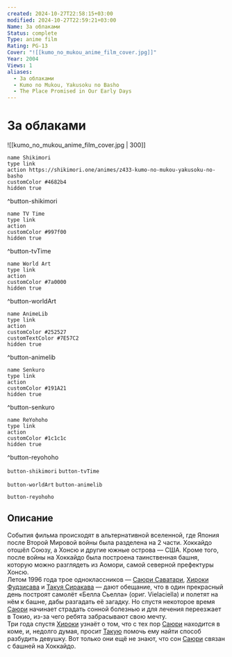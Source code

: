 ```yaml
---
created: 2024-10-27T22:58:15+03:00
modified: 2024-10-27T22:59:21+03:00
Name: За облаками
Status: complete
Type: anime film
Rating: PG-13
Cover: "![[kumo_no_mukou_anime_film_cover.jpg]]"
Year: 2004
Views: 1
aliases:
  - За облаками
  - Kumo no Mukou, Yakusoku no Basho
  - The Place Promised in Our Early Days
---
```


# За облаками

![[kumo_no_mukou_anime_film_cover.jpg | 300]]

```button
name Shikimori
type link
action https://shikimori.one/animes/z433-kumo-no-mukou-yakusoku-no-basho
customColor #4682b4
hidden true
```
^button-shikimori

```button
name TV Time
type link
action 
customColor #997f00
hidden true
```
^button-tvTime

```button
name World Art
type link
action 
customColor #7a0000
hidden true
```
^button-worldArt

```button
name AnimeLib
type link
action 
customColor #252527
customTextColor #7E57C2
hidden true
```
^button-animelib

```button
name Senkuro
type link
action 
customColor #191A21
hidden true
```
^button-senkuro

```button
name ReYohoho
type link
action 
customColor #1c1c1c
hidden true
```
^button-reyohoho



`button-shikimori` `button-tvTime`

`button-worldArt` `button-animelib`

`button-reyohoho`

## Описание

События фильма происходят в альтернативной вселенной, где Япония после Второй Мировой войны была разделена на 2 части. Хоккайдо отошёл Союзу, а Хонсю и другие южные острова — США. Кроме того, после войны на Хоккайдо была построена таинственная башня, которую можно разглядеть из Аомори, самой северной префектуры Хонсю.  
Летом 1996 года трое одноклассников — [Саюри Саватари](https://shikimori.one/characters/3902-sayuri-sawatari), [Хироки Фудзисава](https://shikimori.one/characters/3903-hiroki-fujisawa) и [Такуя Сиракава](https://shikimori.one/characters/3904-takuya-shirakawa) — дают обещание, что в один прекрасный день построят самолёт «Белла Сьелла» (ориг. Vielaciella) и полетят на нём к башне, дабы разгадать её загадку. Но спустя некоторое время [Саюри](https://shikimori.one/characters/3902-sayuri-sawatari) начинает страдать сонной болезнью и для лечения переезжает в Токио, из-за чего ребята забрасывают свою мечту.  
Три года спустя [Хироки](https://shikimori.one/characters/3903-hiroki-fujisawa) узнаёт о том, что с тех пор [Саюри](https://shikimori.one/characters/3902-sayuri-sawatari) находится в коме, и, недолго думая, просит [Такую](https://shikimori.one/characters/3904-takuya-shirakawa) помочь ему найти способ разбудить девушку. Вот только они ещё не знают, что сон [Саюри](https://shikimori.one/characters/3902-sayuri-sawatari) связан с башней на Хоккайдо.
